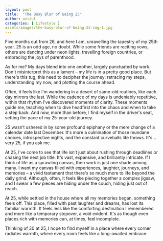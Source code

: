 ```yaml
---
layout: post
title:  "The Busy Blur of Being 25"
author: azizul
categories: [ Lifestyle ]
assets/images/the-busy-blur-of-being-25-img-1.jpg
---
```

Five months out from 26, and here I am, unravelling the tapestry of my 25th year. 25 is an odd age, no doubt. While some friends are reciting vows, others are dancing under neon lights, travelling foreign countries, or embracing the joys of parenthood.

As for me? My days blend into one another, largely punctuated by work. Don't misinterpret this as a lament – my life is in a pretty good place. But there's this tug, this need to decipher the journey: retracing my steps, understanding my now, and plotting the course ahead.

Often, it feels like I'm wandering in a desert of same-old routines, like each day mirrors the last. While the cadence of my days is undeniably repetitive, within that rhythm I've discovered moments of clarity. These moments guide me, teaching when to dive headfirst into the chaos and when to take a step back. And now, more than before, I find myself in the driver's seat, setting the pace of my 25-year-old journey.

25 wasn’t ushered in by some profound epiphany or the mere change of a calendar date last December. It's more a culmination of those mundane choices, introspective nights, and the constant curveballs life throws. It's… very 25, if you ask me.

At 25, I've come to see that life isn’t just about rushing through deadlines or chasing the next job title. It's vast, expansive, and brilliantly intricate. If I think of life as a sprawling canvas, then work is just one shade among many. I want my canvas filled with experiences, laughter, journeys, and memories – a vivid testament that there's so much more to life beyond the daily grind. Although, often, it feels like piecing together a complex jigsaw, and I swear a few pieces are hiding under the couch, hiding just out of reach.

At 25, while settled in the house where all my memories began, something feels off. This place, filled with past laughter and dreams, has lost its familiar warmth. It feels less like the comforting destination I remembered and more like a temporary stopover, a void evident. It's as though even places rich with memories can, at times, feel incomplete.

Thinking of 30 at 25, I hope to find myself in a place where every corner radiates warmth, where every room feels like a long-awaited embrace.
